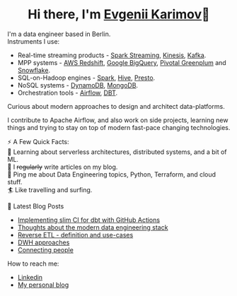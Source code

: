 <h1 align="center">Hi there, I'm <a href="https://www.karimov.berlin/" target="_blank">Evgenii Karimov</a>👋</h1>

I'm a data engineer based in Berlin.  
Instruments I use:  
- Real-time streaming products - [Spark Streaming](https://github.com/apache/spark), [Kinesis](https://aws.amazon.com/kinesis/), [Kafka](https://github.com/apache/kafka).
- MPP systems - [AWS Redshift](https://aws.amazon.com/redshift/), [Google BigQuery](https://cloud.google.com/bigquery), [Pivotal Greenplum](https://github.com/greenplum-db/gpdb) and [Snowflake](https://www.snowflake.com/).
- SQL-on-Hadoop engines - [Spark](https://github.com/apache/spark), [Hive](https://github.com/apache/hive), [Presto](https://github.com/prestodb/presto).
- NoSQL systems - [DynamoDB](https://aws.amazon.com/dynamodb/), [MongoDB](https://github.com/mongodb/mongo).
- Orchestration tools - [Airflow](https://github.com/apache/airflow), [DBT](https://github.com/dbt-labs).  

Curious about modern approaches to design and architect data-platforms.

I contribute to Apache Airflow, and also work on side projects,
learning new things and trying to stay on top of modern fast-pace changing technologies.

⚡️ A Few Quick Facts:  
🧐 Learning about serverless architectures, distributed systems, and a bit of ML.  
📝 I ~~regularly~~ write articles on my blog.  
💬 Ping me about Data Engineering topics, Python, Terraform, and cloud stuff.  
🏄 Like travelling and surfing.  

📕 Latest Blog Posts
<!-- BLOG-POST-LIST:START -->
- [Implementing slim CI for dbt with GitHub Actions](https://www.karimov.berlin/writing/2022-04-06-dbt-slim-ci/)
- [Thoughts about the modern data engineering stack](https://www.karimov.berlin/writing/2022-04-05-thoughts-about-data-stack/)
- [Reverse ETL - definition and use-cases](https://www.karimov.berlin/writing/2021-11-18-reverse-etl/)
- [DWH approaches](https://www.karimov.berlin/writing/2021-04-30-dwh-structure-approaches/)
- [Connecting people](https://www.karimov.berlin/writing/2021-02-25-clubhouse/)
<!-- BLOG-POST-LIST:END -->

How to reach me:
- [Linkedin](https://www.linkedin.com/in/evgenii-karimov)
- [My personal blog](https://www.karimov.berlin)
